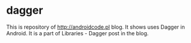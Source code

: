 # dagger
This is repository of http://androidcode.pl blog. It shows uses Dagger in Android. It is a part of Libraries - Dagger post in the blog.
